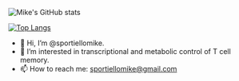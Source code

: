 ![Mike's GitHub stats](https://github-readme-stats.vercel.app/api?username=sportiellomike&count_private=true&show_icons=true&theme=nightowl)

[![Top Langs](https://github-readme-stats.vercel.app/api/top-langs/?username=sportiellomike&layout=compact)](https://github.com/sportiellomike/)

- 👋 Hi, I’m @sportiellomike.
- 👀 I’m interested in transcriptional and metabolic control of T cell memory.
- 📫 How to reach me: sportiellomike@gmail.com

<!---
sportiellomike/sportiellomike is a ✨ special ✨ repository because its `README.md` (this file) appears on your GitHub profile.
You can click the Preview link to take a look at your changes.
--->
